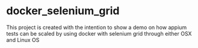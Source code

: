 # docker_selenium_grid
This project is created with the intention to show a demo on how appium tests can be scaled by using docker with selenium grid through either OSX and Linux OS  
